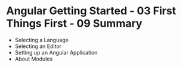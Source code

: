 # Angular Getting Started - 03 First Things First - 09 Summary

- Selecting a Language
- Selecting an Editor
- Setting up an Angular Application
- About Modules


###